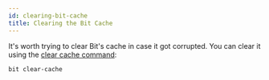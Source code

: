 ```yaml
---
id: clearing-bit-cache
title: Clearing the Bit Cache
---
```


It's worth trying to clear Bit's cache in case it got corrupted. You can clear it using the [clear cache command](/docs/apis/cli-all#clear-cache):

```bash
bit clear-cache
```
